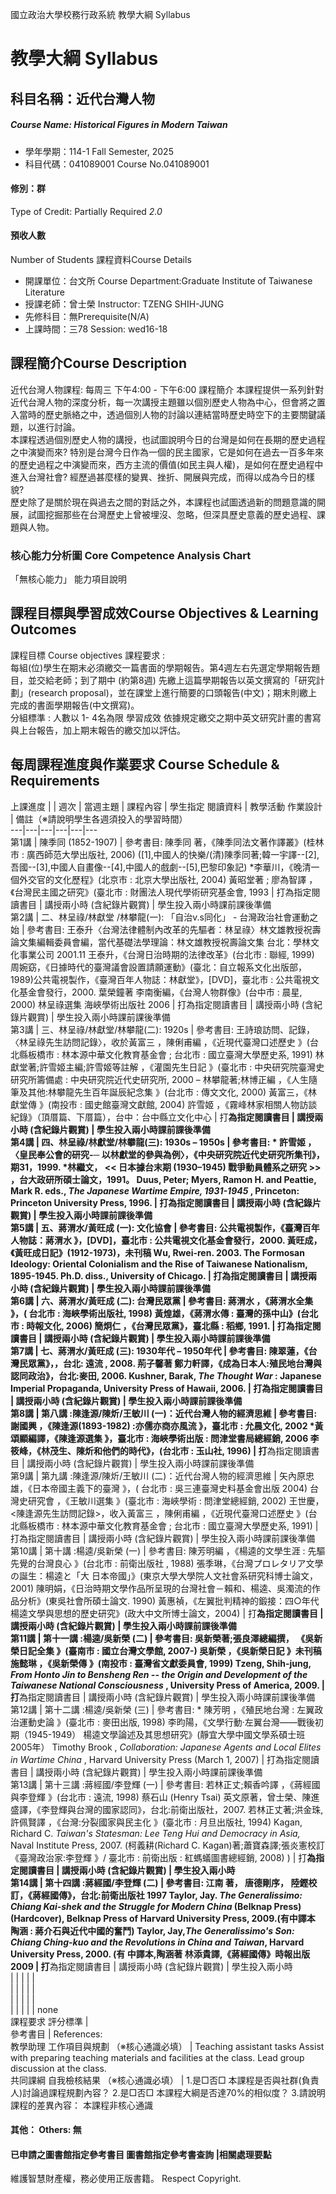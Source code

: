 國立政治大學校務行政系統 教學大綱 Syllabus
# 教學大綱 Syllabus
##  科目名稱：近代台灣人物 
#####  Course Name: Historical Figures in Modern Taiwan
  * 學年學期：114-1 Fall Semester, 2025 
  * 科目代碼：041089001 Course No.041089001
#### 修別：群
Type of Credit: Partially Required 
_2.0_
#### 預收人數
Number of Students
課程資料Course Details
  * 開課單位：台文所 Course Department:Graduate Institute of Taiwanese Literature 
  * 授課老師：曾士榮 Instructor: TZENG SHIH-JUNG 
  * 先修科目：無Prerequisite(N/A)
  * 上課時間：三78 Session: wed16-18
##  課程簡介Course Description
近代台灣人物課程: 每周三 下午4:00 - 下午6:00 
課程簡介
本課程提供一系列針對近代台灣人物的深度分析，每一次講授主題雖以個別歷史人物為中心，但會將之置入當時的歷史脈絡之中，透過個別人物的討論以連結當時歷史時空下的主要關鍵議題，以進行討論。  
本課程透過個別歷史人物的講授，也試圖說明今日的台灣是如何在長期的歷史過程之中演變而來? 特別是台灣今日作為一個的民主國家，它是如何在過去一百多年來的歷史過程之中演變而來，西方主流的價值(如民主與人權)，是如何在歷史過程中進入台灣社會? 經歷過甚麼樣的變異、挫折、開展與完成，而得以成為今日的樣貌?   
歷史除了是關於現在與過去之間的對話之外，本課程也試圖透過新的問題意識的開展，試圖挖掘那些在台灣歷史上曾被埋沒、忽略，但深具歷史意義的歷史過程、課題與人物。
###  核心能力分析圖 Core Competence Analysis Chart
「無核心能力」 
能力項目說明
##  課程目標與學習成效Course Objectives & Learning Outcomes 
課程目標 Course objectives
課程要求 :   
每組(位)學生在期末必須繳交一篇書面的學期報告。第4週左右先選定學期報告題目，並交給老師；到了期中 (約第8週) 先繳上這篇學期報告以英文撰寫的「研究計劃」(research proposal)，並在課堂上進行簡要的口頭報告(中文)；期末則繳上完成的書面學期報告(中文撰寫)。  
分組標準 : 人數以 1- 4名為限
學習成效
依據規定繳交之期中英文研究計畫的書寫與上台報告，加上期末報告的繳交加以評估。
##  每周課程進度與作業要求 Course Schedule & Requirements
上課進度
|  |  週次 |  當週主題 |  課程內容 |  學生指定 閱讀資料 |  教學活動 作業設計 |  備註（※請說明學生各週須投入的學習時間）  
---|---|---|---|---|---  
第1講 |  陳季同 (1852-1907) |  參考書目: 陳季同 著，《陳季同法文著作譯叢》(桂林市 : 廣西師范大學出版社, 2006) ([1],中國人的快樂/(清)陳季同著;韓一宇譯--[2],吾國--[3],中國人自畫像--[4],中國人的戲劇--[5],巴黎印象記) *李華川，《晚清一個外交官的文化歷程》(北京市 : 北京大學出版社, 2004) 黃昭堂著 ; 廖為智譯 ，《台灣民主國之研究》(臺北市 : 財團法人現代學術研究基金會, 1993 |  打為指定閱讀書目 |  講授兩小時 (含紀錄片觀賞) |  學生投入兩小時課前課後準備  
第2講 |  二、林呈祿/林獻堂 /林攀龍(一): 「自治v.s同化」 - 台灣政治社會運動之始 |  參考書目: 王泰升〈台灣法律體制內改革的先驅者：林呈祿〉林文雄教授祝壽論文集編輯委員會編，當代基礎法學理論：林文雄教授祝壽論文集 台北：學林文化事業公司 2001.11 王泰升，《台灣日治時期的法律改革》(台北市 : 聯經, 1999) 周婉窈，《日據時代的臺灣議會設置請願運動》(臺北：自立報系文化出版部，1989)公共電視製作，《臺灣百年人物誌：林獻堂》，[DVD]，臺北市 : 公共電視文化基金會發行，2000. 葉榮鐘著 李南衡編，《台灣人物群像》(台中市 : 晨星, 2000) 林呈祿選集 海峽學術出版社 2006 |  打為指定閱讀書目 |  講授兩小時 (含紀錄片觀賞) |  學生投入兩小時課前課後準備  
第3講 |  三、林呈祿/林獻堂/林攀龍(二): 1920s |  參考書目: 王詩琅訪問、記錄，〈林呈祿先生訪問記錄〉，收於黃富三 ，陳俐甫編 ，《近現代臺灣口述歷史 》(台北縣板橋市 : 林本源中華文化教育基金會 ; 台北市 : 國立臺灣大學歷史系, 1991)  林獻堂著;許雪姬主編;許雪姬等註解 ，《灌園先生日記 》(臺北市 : 中央研究院臺灣史研究所籌備處 : 中央研究院近代史研究所, 2000 –  林攀龍著;林博正編 ，《人生隨筆及其他:林攀龍先生百年誕辰紀念集 》(台北市 : 傳文文化, 2000) 黃富三，《林獻堂傳 》(南投市 : 國史館臺灣文獻館, 2004) 許雪姬 ，《霧峰林家相關人物訪談紀錄》（頂厝篇、下厝篇），台中：台中縣立文化中心 |  打**為指定閱讀書目 |  講授兩小時 (含紀錄片觀賞) |  學生投入兩小時課前課後準備  
第4講 |  四、林呈祿/林獻堂/林攀龍(三): 1930s – 1950s |  參考書目: * 許雪姬 ，〈皇民奉公會的研究-─ 以林獻堂的參與為例〉，《中央研究院近代史研究所集刊》， 期31，1999. *林繼文， << 日本據台末期 (1930–1945) 戰爭動員體系之研究 >> ，台大政研所碩士論文，1991。 Duus, Peter; Myers, Ramon H. and Peattie, Mark R. eds., _The Japanese Wartime Empire, 1931-1945_ , Princeton: Princeton University Press, 1996. |  打為指定閱讀書目 |  講授兩小時 (含紀錄片觀賞) |  學生投入兩小時課前課後準備  
第5講 |  五、蔣渭水/黃旺成 (一): 文化協會 |  參考書目: 公共電視製作，《臺灣百年人物誌：蔣渭水 》，[DVD]，臺北市 : 公共電視文化基金會發行，2000. 黃旺成，《黃旺成日記》(1912-1973)，未刊稿 Wu, Rwei-ren. 2003. The Formosan Ideology: Oriental Colonialism and the Rise of Taiwanese Nationalism, 1895-1945. Ph.D. diss., University of Chicago. |  打為指定閱讀書目 |  講授兩小時 (含紀錄片觀賞) |  學生投入兩小時課前課後準備  
第6講 |  六、蔣渭水/黃旺成 (二): 台灣民眾黨 |  參考書目:  蔣渭水 ，《蔣渭水全集 》，( 台北市 : 海峽學術出版社, 1998) 黃煌雄，《蔣渭水傳 : 臺灣的孫中山》(台北市 : 時報文化, 2006) 簡炯仁 ，《台灣民眾黨》，臺北縣 : 稻鄉, 1991. |  打為指定閱讀書目 |  講授兩小時 (含紀錄片觀賞) |  學生投入兩小時課前課後準備  
第7講 |  七、蔣渭水/黃旺成 (三): 1930年代 – 1950年代 |  參考書目: 陳翠蓮，《台灣民眾黨》，，台北: 遠流 , 2008. 荊子馨著 鄭力軒譯，《成為日本人:殖民地台灣與認同政治》，台北:麥田, 2006. Kushner, Barak, _The Thought War_ : Japanese Imperial Propaganda, University Press of Hawaii, 2006. |  打為指定閱讀書目 |  講授兩小時 (含紀錄片觀賞) |  學生投入兩小時課前課後準備  
第8講 |  第八講 :陳逢源/陳炘/王敏川 (一)：近代台灣人物的經濟思維 |  參考書目: 謝國興 ，《陳逢源(1893-1982) :亦儒亦商亦風流 》，臺北市 : 允晨文化, 2002 *黃頌顯編譯，《陳逢源選集 》，臺北市 : 海峽學術出版 : 問津堂書局總經銷, 2006 李筱峰，《林茂生、陳炘和他們的時代》，(台北市 : 玉山社, 1996) |  打**為指定閱讀書目 |  講授兩小時 (含紀錄片觀賞) |  學生投入兩小時課前課後準備  
第9講 |  第九講 :陳逢源/陳炘/王敏川 (二)：近代台灣人物的經濟思維 |  矢內原忠雄，《日本帝國主義下的臺灣 》，( 台北市 : 吳三連臺灣史料基金會出版 2004) 台灣史研究會 ，《王敏川選集 》(臺北市 : 海峽學術 : 問津堂總經銷, 2002) 王世慶，<陳逢源先生訪問記錄>，收入黃富三 ，陳俐甫編 ，《近現代臺灣口述歷史 》(台北縣板橋市 : 林本源中華文化教育基金會 ; 台北市 : 國立臺灣大學歷史系, 1991) |  打為指定閱讀書目 |  講授兩小時 (含紀錄片觀賞) |  學生投入兩小時課前課後準備  
第10講 |  第十講 :楊逵/吳新榮 (一) |  參考書目: 陳芳明編 ，《楊逵的文學生涯 : 先驅先覺的台灣良心 》(台北市 : 前衛出版社 , 1988) 張季琳，《台灣プロレタリア文學の誕生：楊逵と「大 日本帝國」》(東京大學大學院人文社會系研究科博士論文，2001) 陳明娟，《日治時期文學作品所呈現的台灣社會－賴和、楊逵、吳濁流的作品分析》(東吳社會所碩士論文. 1990) 黃惠禎，《左翼批判精神的鍛接：四○年代楊逵文學與思想的歷史研究》(政大中文所博士論文，2004) |  打**為指定閱讀書目 |  講授兩小時 (含紀錄片觀賞) |  學生投入兩小時課前課後準備  
第11講 |  第十一講 :楊逵/吳新榮 (二) |  參考書目:  吳新榮著;張良澤總編撰， 《吳新榮日記全集 》(臺南市 : 國立台灣文學館, 2007-) 吳新榮 ，《吳新榮日記 》未刊稿 施懿琳 ，《吳新榮傳 》(南投市 : 臺灣省文獻委員會, 1999) Tzeng, Shih-jung, _From Honto Jin to Bensheng Ren -- the Origin and Development of the Taiwanese National Consciousness_ , University Press of America, 2009. |  打**為指定閱讀書目 |  講授兩小時 (含紀錄片觀賞) |  學生投入兩小時課前課後準備  
第12講 |  第十二講 :楊逵/吳新榮 (三) |  參考書目: * 陳芳明 ，《殖民地台灣 : 左翼政治運動史論 》(臺北市 : 麥田出版, 1998) 李昀陽，《文學行動‧左翼台灣——戰後初期（1945-1949） 楊逵文學論述及其思想研究》(靜宜大學中國文學系碩士班2005年） Timothy Brook , _Collaboration: Japanese Agents and Local Elites in Wartime China_ , Harvard University Press (March 1, 2007) |  打為指定閱讀書目 |  講授兩小時 (含紀錄片觀賞) |  學生投入兩小時課前課後準備  
第13講 |  第十三講 :蔣經國/李登輝 (一) |  參考書目: 若林正丈;賴香吟譯 ，《蔣經國與李登輝 》(台北市 : 遠流, 1998) 蔡石山 (Henry Tsai) 英文原著，曾士榮、陳進盛譯，《李登輝與台灣的國家認同》，台北:前衛出版社，2007.   若林正丈著;洪金珠,許佩賢譯 ，《台灣:分裂國家與民主化 》(臺北市 : 月旦出版社, 1994) Kagan, Richard C. _Taiwan's Statesman: Lee Teng Hui and Democracy in Asia,_ Naval Institute Press, 2007. (柯義耕(Richard C. Kagan)著;蕭寶森譯;張炎憲校訂 《臺灣政治家:李登輝 》/ 臺北市 : 前衛出版 : 紅螞蟻圖書總經銷, 2008) ) |  打**為指定閱讀書目 |  講授兩小時 (含紀錄片觀賞) |  學生投入兩小時  
第14講 |  第十四講 :蔣經國/李登輝 (二) |  參考書目: 江南 著， 唐德剛序， 陸鏗校訂，《蔣經國傳》，台北:前衛出版社 1997 Taylor, Jay. _The Generalissimo: Chiang Kai-shek and the Struggle for Modern China_ (Belknap Press) (Hardcover), Belknap Press of Harvard University Press, 2009.(有中譯本 陶涵 : 蔣介石與近代中國的奮鬥) Taylor, Jay,_The Generalissimo's Son: Chiang Ching-kuo and the Revolutions in China and Taiwan_, Harvard University Press, 2000. (有 中譯本,陶涵著 林添貴譯,《蔣經國傳》時報出版 2009 |  打**為指定閱讀書目 |  講授兩小時 (含紀錄片觀賞) |  學生投入兩小時  
|  |  |  |  |   
|  |  |  |  |   
|  |  |  |  |   
|  |  |  |  |  none  
課程要求 評分標準 |   
參考書目 |  References:  
教學助理 工作項目與規劃 （※核心通識必填） |  Teaching assistant tasks Assist with preparing teaching materials and facilities at the class. Lead group discussion at the class.  
共同課綱 自我檢核結果 （※核心通識必填） |  1.是□否□ 本課程是否與社群(負責人)討論過課程規劃內容？ 2.是□否□ 本課程大綱是否達70%的相似度？ 3.請說明課程的差異內容： 本課程非核心通識  
####  其他： Others: 無 
####  已申請之圖書館指定參考書目  圖書館指定參考書查詢 |相關處理要點
維護智慧財產權，務必使用正版書籍。 Respect Copyright.